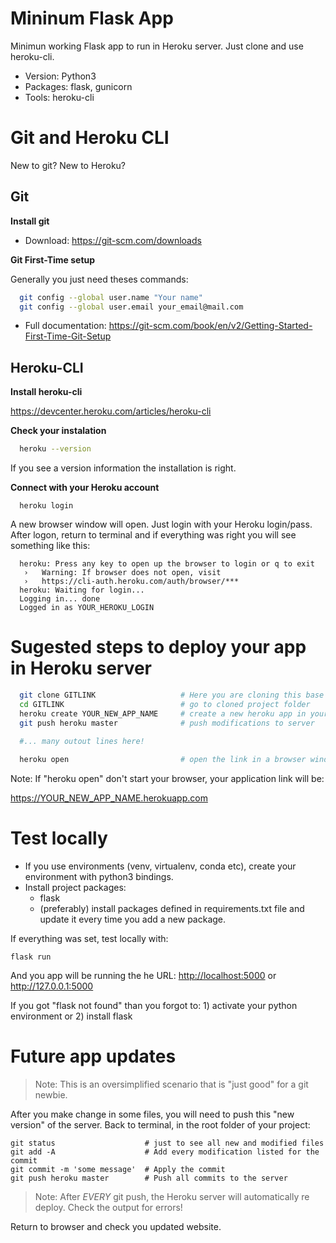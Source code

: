# Mininum Flask App

Minimun working Flask app to run in Heroku server. Just clone and use heroku-cli.
  
* Version: Python3
* Packages: flask, gunicorn
* Tools: heroku-cli

# Git and Heroku CLI

New to git? New to Heroku? 

## Git

**Install git**

* Download: <https://git-scm.com/downloads>

**Git First-Time setup**

Generally you just need theses commands:

```bash
  git config --global user.name "Your name"
  git config --global user.email your_email@mail.com
```

* Full documentation: <https://git-scm.com/book/en/v2/Getting-Started-First-Time-Git-Setup>

## Heroku-CLI

**Install heroku-cli**

<https://devcenter.heroku.com/articles/heroku-cli>

**Check your instalation**

```bash
  heroku --version
```

If you see a version information the installation is right.

**Connect with your Heroku account**

```
  heroku login
```

A new browser window will open. Just login with your Heroku login/pass. After logon, return to terminal and if everything was right you will see something like this:

```
  heroku: Press any key to open up the browser to login or q to exit
   ›   Warning: If browser does not open, visit
   ›   https://cli-auth.heroku.com/auth/browser/***
  heroku: Waiting for login...
  Logging in... done
  Logged in as YOUR_HEROKU_LOGIN
```

# Sugested steps to deploy your app in Heroku server

```bash
  git clone GITLINK                   # Here you are cloning this base app
  cd GITLINK                          # go to cloned project folder
  heroku create YOUR_NEW_APP_NAME     # create a new heroku app in your account
  git push heroku master              # push modifications to server

  #... many outout lines here!
    
  heroku open                         # open the link in a browser window
```

Note: If "heroku open" don't start your browser, your application link will be:

<https://YOUR_NEW_APP_NAME.herokuapp.com>

# Test locally

* If you use environments (venv, virtualenv, conda etc), create your environment with python3 bindings.
* Install project packages:
  * flask
  * (preferably) install packages defined in requirements.txt file and update it every time you add a new package.

If everything was set, test locally with:

```
flask run
```

And you app will be running the he URL: <http://localhost:5000> or <http://127.0.0.1:5000>

If you got "flask not found" than you forgot to: 1) activate your python environment or 2) install flask

# Future app updates

> Note: This is an oversimplified scenario that is "just good" for a git newbie.

After you make change in some files, you will need to push this "new version" of the server. Back to terminal, in the root folder of your project:

```
git status                    # just to see all new and modified files
git add -A                    # Add every modification listed for the commit
git commit -m 'some message'  # Apply the commit
git push heroku master        # Push all commits to the server
```

> Note: After *EVERY* git push, the Heroku server will automatically re deploy. Check the output for errors!

Return to browser and check you updated website.
